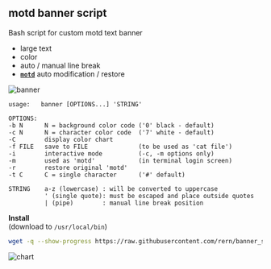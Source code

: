 motd banner script
---

Bash script for custom motd text banner
- large text
- color
- auto / manual line break
- [**`motd`**](https://en.wikipedia.org/wiki/Motd_(Unix)) auto modification / restore

![banner](https://github.com/rern/banner_script/blob/master/banner.png)  

```
usage:   banner [OPTIONS...] 'STRING'

OPTIONS:
-b N      N = background color code ('0' black - default)
-c N      N = character color code  ('7' white - default)
-C        display color chart
-f FILE   save to FILE              (to be used as 'cat file')
-i        interactive mode          (-c, -m options only)
-m        used as 'motd'            (in terminal login screen)
-r        restore original 'motd'
-t C      C = single character      ('#' default)

STRING    a-z (lowercase) : will be converted to uppercase
          ' (single quote): must be escaped and place outside quotes
          | (pipe)        : manual line break position
```

**Install**  
(download to `/usr/local/bin`)
```sh
wget -q --show-progress https://raw.githubusercontent.com/rern/banner_script/master/banner -O /usr/local/bin/banner; chmod +x /usr/local/bin/banner
```
![chart](https://github.com/rern/banner_script/blob/master/color_chart.png)
